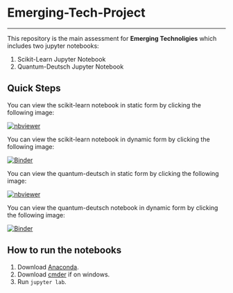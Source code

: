 # Emerging-Tech-Project

***

This repository is the main assessment for **Emerging Technoligies** which includes two jupyter notebooks:

1. Scikit-Learn Jupyter Notebook
2. Quantum-Deutsch Jupyter Notebook

## Quick Steps 

You can view the scikit-learn notebook in static form by clicking the following image:

[![nbviewer](https://raw.githubusercontent.com/jupyter/design/master/logos/Badges/nbviewer_badge.svg)](https://nbviewer.org/github/GarethOLeary/Emerging-Tech-Project/blob/main/scikit-learn.ipynb)

You can view the scikit-learn notebook in dynamic form by clicking the following image:

[![Binder](https://mybinder.org/badge_logo.svg)](https://mybinder.org/v2/gh/GarethOLeary/Emerging-Tech-Project/HEAD?labpath=scikit-learn.ipynb)

You can view the quantum-deutsch in static form by clicking the following image:

[![nbviewer](https://raw.githubusercontent.com/jupyter/design/master/logos/Badges/nbviewer_badge.svg)](http://nbviewer.org/github/GarethOLeary/Emerging-Tech-Project/blob/main/quantum-deutsch.ipynb)

You can view the quantum-deutsch notebook in dynamic form by clicking the following image:

[![Binder](https://mybinder.org/badge_logo.svg)](https://mybinder.org/v2/gh/GarethOLeary/Emerging-Tech-Project/HEAD?labpath=quantum-deutsch.ipynb)

## How to run the notebooks

1. Download [Anaconda](https://docs.anaconda.com/anaconda/install/index.html).
2. Download [cmder](https://cmder.net/) if on windows.
3. Run `jupyter lab`.